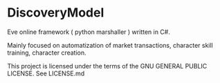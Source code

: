 # DiscoveryModel

Eve online framework ( python marshaller ) written in C#.

Mainly focused on automatization of market transactions, character skill training, character creation.

This project is licensed under the terms of the GNU GENERAL PUBLIC LICENSE. See LICENSE.md
